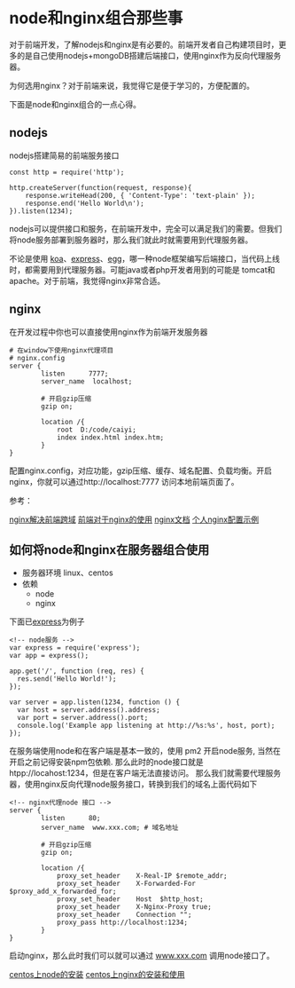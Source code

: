 # node和nginx组合那些事

对于前端开发，了解nodejs和nginx是有必要的。前端开发者自己构建项目时，更多的是自己使用nodejs+mongoDB搭建后端接口，使用nginx作为反向代理服务器。

为何选用nginx？对于前端来说，我觉得它是便于学习的，方便配置的。

下面是node和nginx组合的一点心得。

## nodejs

nodejs搭建简易的前端服务接口
```
const http = require('http');

http.createServer(function(request, response){
    response.writeHead(200, { 'Content-Type': 'text-plain' });
    response.end('Hello World\n');
}).listen(1234);
```

nodejs可以提供接口和服务，在前端开发中，完全可以满足我们的需要。但我们将node服务部署到服务器时，那么我们就此时就需要用到代理服务器。

不论是使用 [koa](https://koa.bootcss.com/)、[express](http://www.expressjs.com.cn/)、[egg](http://eggjs.org/zh-cn/index.html)，哪一种node框架编写后端接口，当代码上线时，都需要用到代理服务器。可能java或者php开发者用到的可能是 tomcat和apache。对于前端，我觉得nginx非常合适。

## nginx
在开发过程中你也可以直接使用nginx作为前端开发服务器
```
# 在window下使用nginx代理项目
# nginx.config
server {
        listen      7777;
        server_name  localhost;

        # 开启gzip压缩
        gzip on;

        location /{
            root  D:/code/caiyi;
            index index.html index.htm;
        }
}
```

配置nginx.config，对应功能，gzip压缩、缓存、域名配置、负载均衡。开启nginx，你就可以通过http://localhost:7777 访问本地前端页面了。

参考：

[nginx解决前端跨域](https://www.cnblogs.com/liliangel/p/7494853.html)
[前端对于nginx的使用](https://segmentfault.com/a/1190000013781162)
[nginx文档](http://nginx.org/en/docs/)
[个人nginx配置示例](https://github.com/HerryLo/Record/blob/master/server/%E4%BD%BF%E7%94%A8centos6%E6%90%AD%E5%BB%BA%E7%AE%80%E6%98%93web%E6%9C%8D%E5%8A%A1.md)

## 如何将node和nginx在服务器组合使用

- 服务器环境 linux、centos
- 依赖
    - node
    - nginx

下面已[express](http://www.expressjs.com.cn/)为例子

```
<!-- node服务 -->
var express = require('express');
var app = express();

app.get('/', function (req, res) {
  res.send('Hello World!');
});

var server = app.listen(1234, function () {
  var host = server.address().address;
  var port = server.address().port;
  console.log('Example app listening at http://%s:%s', host, port);
});
```

在服务端使用node和在客户端是基本一致的，使用 pm2 开启node服务, 当然在开启之前记得安装npm包依赖. 那么此时的node接口就是 htpp://locahost:1234，但是在客户端无法直接访问。
那么我们就需要代理服务器，使用nginx反向代理node服务接口，转换到我们的域名上面代码如下

```
<!-- nginx代理node 接口 -->
server {
        listen      80;
        server_name  www.xxx.com; # 域名地址

        # 开启gzip压缩
        gzip on;

        location /{
            proxy_set_header    X-Real-IP $remote_addr;
            proxy_set_header    X-Forwarded-For $proxy_add_x_forwarded_for;
            proxy_set_header    Host  $http_host;
            proxy_set_header    X-Nginx-Proxy true;
            proxy_set_header    Connection "";
            proxy_pass http://localhost:1234;
        }
}
```
启动nginx，那么此时我们可以就可以通过 www.xxx.com 调用node接口了。

[centos上node的安装](https://github.com/HerryLo/Record/blob/master/server/centos%E9%85%8D%E7%BD%AEnode%E6%9C%8D%E5%8A%A1.md)
[centos上nginx的安装和使用](https://github.com/HerryLo/Record/blob/master/server/%E4%BD%BF%E7%94%A8centos6%E6%90%AD%E5%BB%BA%E7%AE%80%E6%98%93web%E6%9C%8D%E5%8A%A1.md)




